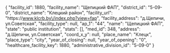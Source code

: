 {
    "facility_id": 1880,
    "facility_name": "Щепицкий ФАП",
    "district_id": "5-09-0",
    "district_name": "Клецкий район",
    "facility_url": "https:\/\/www.klcrb.by\/index.php?view=fap",
    "facility_address": "д.Щепичи, ул.Советская",
    "facility_type": null,
    "ap_1": "44",
    "name": "Щепицкий ФАП",
    "state": "public institution",
    "stats": [],
    "med_id": 348,
    "address": "д.Щепичи, ул.Советская",
    "coord_x_y": null,
    "place_name": "Клецк",
    "place_type": "city",
    "year_of_closing": null,
    "year_of_opening": "0",
    "healthcare_facility_key": 1880,
    "administrative_division_id": "5-09-0"
}